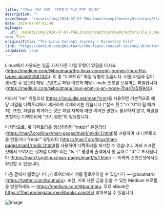 ```yaml
---
title: "리눅스 개념 여정  디렉토리 파일 완벽 가이드"
description: ""
coverImage: "/assets/img/2024-07-07-TheLinuxConceptJourneyDirectoryFile_0.png"
date: 2024-07-07 02:49
ogImage:
  url: /assets/img/2024-07-07-TheLinuxConceptJourneyDirectoryFile_0.png
tag: Tech
originalTitle: "The Linux Concept Journey — Directory File"
link: "https://medium.com/@boutnaru/the-linux-concept-journey-directory-file-74ba52001fc5"
isUpdated: true
---
```


Linux에서 사용되는 일곱 가지 다른 파일 유형이 있음을 아시죠 (https://medium.com/@boutnaru/the-linux-concept-journey-linux-file-types-4cb622887331). 이 중 "디렉토리" 파일 유형이 있습니다. 이를 파일과 같이 생각할 수 있으며 해당 콘텐츠로 파일 이름과 해당 i-node 번호를 보유하는 파일입니다 (https://medium.com/@boutnaru/linux-what-is-an-inode-7ba47a519940).

따라서 "rm" 유틸리티 (https://linux.die.net/man/1/rm)를 사용하면 기본적으로 해당 파일을 디렉토리에서 제거하며 삭제하지는 않습니다 ("참조 횟수"가 "0"이 될 때까지). 또한, 파일을 제거하는 것은 파일 자체에 대한 어떠한 권한도 필요하지 않고, 파일을 포함하는 디렉토리에 "쓰기 권한"이 필요합니다.

마지막으로, 새 디렉토리를 생성하려면 "mkdir" 유틸리티 (https://man7.org/linux/man-pages/man1/mkdir.1.html)를 사용하여 새 디렉토리를 만들거나 "rmdir" 유틸리티 (https://man7.org/linux/man-pages/man1/rmdir.1.html)를 사용하여 디렉토리를 제거할 수 있습니다. 아래 스크린샷에서 보여지는 것처럼 디렉토리는 "ls -l" 명령의 출력에서 첫 글자로 "d"로 표시됩니다 (https://man7.org/linux/man-pages/man1/ls.1.html) — 아래의 스크린샷에서도 확인할 수 있습니다.

다음 글에서 뵙겠습니다 ;-) 트위터에서 저를 팔로우하실 수 있습니다 — @boutnaru (https://twitter.com/boutnaru). 또한, 저의 다른 글을 읽을 수 있는 Medium 프로필을 방문하세요 — https://medium.com/@boutnaru. 무료 eBook은 https://TheLearningJourneyEbooks.com에서 찾아보실 수 있습니다.

<!-- cozy-coder - 수평 -->

<ins class="adsbygoogle"
     style="display:block"
     data-ad-client="ca-pub-4877378276818686"
     data-ad-slot="1107185301"
     data-ad-format="auto"
     data-full-width-responsive="true"></ins>

<script>
     (adsbygoogle = window.adsbygoogle || []).push({});
</script>

![Image](/assets/img/2024-07-07-TheLinuxConceptJourneyDirectoryFile_0.png)
